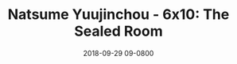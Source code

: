 ---
layout: entry.pug
title: "Natsume Yuujinchou - 6x10: The Sealed Room"
date: 2018-09-29 09-0800
publishDate: 2018-12-31T00:00:00 -0800
broadcastDate: 2017-06-13 09-0800
categories: watchthroughs anime natsume-yuujinchou
draft: true
---
